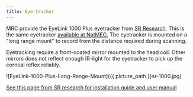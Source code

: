 ```yaml
---  
title: Eye-tracker  
---  
```


MRC provide the EyeLink 1000 Plus eyetracker from [SR Research](https://www.sr-research.com/eyelink-1000-plus/). This is the same eyetracker [available at NatMEG.](../../natmeg/response-equipment/Eye-tracker.md) The eyetracker is mounted on a "long range mount" to record from the distance required during scanning.

Eyetracking require a front-coated mirror mounted to the head coil. Other mirrors does not reflect enough IR-light for the eyetracker to pick up the corneal reflex reliably.

![EyeLink-1000-Plus-Long-Range-Mount]({{ picture_path }}sr-1000.jpg)

[See this page from SR research for installation guide and user manual](https://www.sr-research.com/support/thread-173.html)